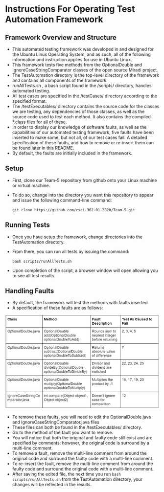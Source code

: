 # Instructions For Operating Test Automation Framework

## Framework Overview and Structure
* This automated testing framework was developed in and designed for the Ubuntu Linux Operating System, and as such, all of the 
  following information and instruction applies for use in Ubuntu Linux.
* This framework tests five methods from the OptionalDouble and IgnoreCaseStringComparator classes of the open source Miradi project.
* The TestAutomation directory is the top-level directory of the framework and contains all components of the framework
* runAllTests.sh , a bash script found in the /scripts/ directory, handles automated testing.
* All test cases are specified in the /testCases/ directory according to the specified format.
* The /testExecutables/ directory contains the source code for the classes we are testing, any dependencies of those classes,
  as well as the source code used to test each method. It also contains the compiled *.class files for all of these.
* In order to display our knowledge of software faults, as well as the capabilities of our automated testing framework,
  five faults have been inserted to make some, but not all, of our test cases fail. A detailed specification of these faults, and how
  to remove or re-insert them can be found later in this README. 
* By default, the faults are initially included in the framework.

## Setup
* First, clone our Team-5 repository from github onto your Linux machine or virtual machine.
* To do so, change into the directory you want this repository to appear and issue the following command-line command:

  `git clone https://github.com/csci-362-01-2020/Team-5.git`

## Running Tests
* Once you have setup the framework, change directories into the TestAutomation directory.
* From there, you can run all tests by issuing the command:

  `bash scripts/runAllTests.sh`
* Upon completion of the script, a browser window will open allowing you to see all test results. 

## Handling Faults
* By default, the framework will test the methods with faults inserted.
* A specification of these faults are as follows: 

![](https://github.com/csci-362-01-2020/Team-5/blob/master/Old_Stuff/TableHW.png)

* To remove these faults, you will need to edit the OptionalDouble.java and IgnoreCaseStringComparator.java files
* These files can both be found in the /testExecutables/ directory.
* Go to the method of the fault you want to remove. 
* You will notice that both the original and faulty code still exist and are specified by comments; 
  however, the original code is surround by a multi-line comment.
* To remove a fault, remove the multi-line comment from around the original code and surround the faulty code 
  with a multi-line comment. 
* To re-insert the fault, remove the multi-line comment from around the faulty code and surround the original code 
  with a multi-line comment.
* After saving the edited file, the next time you run `bash scripts/runAllTests.sh` from the TestAutomation
  directory, your changes will be reflected in the results. 
